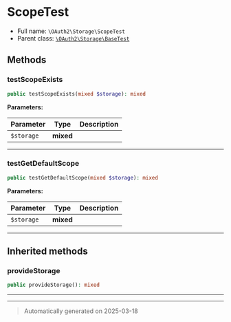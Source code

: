 
# ScopeTest





* Full name: `\OAuth2\Storage\ScopeTest`
* Parent class: [`\OAuth2\Storage\BaseTest`](./BaseTest.md)




## Methods


### testScopeExists



```php
public testScopeExists(mixed $storage): mixed
```








**Parameters:**

| Parameter | Type | Description |
|-----------|------|-------------|
| `$storage` | **mixed** |  |





***

### testGetDefaultScope



```php
public testGetDefaultScope(mixed $storage): mixed
```








**Parameters:**

| Parameter | Type | Description |
|-----------|------|-------------|
| `$storage` | **mixed** |  |





***


## Inherited methods


### provideStorage



```php
public provideStorage(): mixed
```












***


***
> Automatically generated on 2025-03-18
